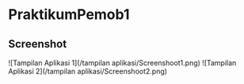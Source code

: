 # PraktikumPemob1



## Screenshot
![Tampilan Aplikasi 1](/tampilan aplikasi/Screenshoot1.png)
![Tampilan Aplikasi 2](/tampilan aplikasi/Screenshoot2.png)

